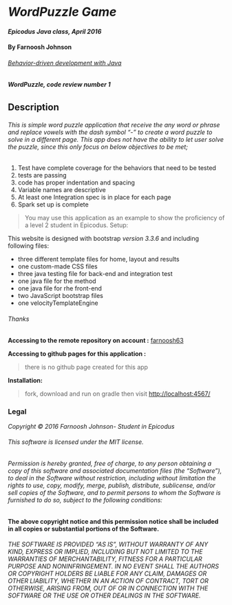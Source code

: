 <!DOCTYPE html><html><head><meta charset="utf-8"><title>README.md</title><style></style></head><body id="preview">
<h1><a id="_WordPuzzle_Game__0"></a><em>WordPuzzle Game</em></h1>
<h4><a id="_Epicodus_Java_class_April_2016__2"></a><em>Epicodus Java class, April 2016</em></h4>
<h4><a id="By_Farnoosh_Johnson_4"></a><strong>By Farnoosh Johnson</strong></h4>
<h6><a id="_Behaviordriven_development_with_Javahttpswwwlearnhowtoprogramcomjavabehaviordrivendevelopmentwithjavabddindependentproject__6"></a><em><a href="https://www.learnhowtoprogram.com/java/behavior-driven-development-with-java/bdd-independent-project">Behavior-driven development with Java</a></em></h6>
<h6><a id="WordPuzzle_code_review_number_1_8"></a><strong>WordPuzzle, code review number 1</strong></h6>
<h2><a id="__Description___10"></a><strong>Description</strong></h2>
<h6><a id="This_is_simple_word_puzzle_application_that_receive_the_any_word_or_phrase_and_replace_vowels_with_the_dash_symbol__to_create_a_word_puzzle_to_solve_in_a_different_page_This_app_does_not_have_the_ability_to_let_user_solve_the_puzzle_since_this_only_focus_on_below_objectives_to_be_met_12"></a>This is simple word puzzle application that receive the any word or phrase and replace vowels with the dash symbol “-” to create a word puzzle to solve in a different page. This app does not have the ability to let user solve the puzzle, since this only focus on below objectives to be met;</h6>
<ol>
<li>Test have complete coverage for the behaviors that need to be tested</li>
<li>tests are passing</li>
<li>code has proper indentation and spacing</li>
<li>Variable names are descriptive</li>
<li>At least one Integration spec is in place for each page</li>
<li>Spark set up is complete</li>
</ol>
<blockquote>
<p>You may use this application as an example to show the proficiency of a level 2 student in Epicodus.
Setup:</p>
</blockquote>
<p>This website is designed with bootstrap <em>version 3.3.6</em> and including following files:</p>
<ul>
<li>three different template files for home, layout and results</li>
<li>one custom-made CSS files</li>
<li>three java testing file for back-end and integration test</li>
<li>one java file for the method</li>
<li>one java file for rhe front-end</li>
<li>two JavaScript bootstrap files</li>
<li>one velocityTemplateEngine</li>
</ul>
<h6><a id="Thanks_32"></a>Thanks</h6>
<p><strong>Accessing to the remote repository on account :</strong> <a href="https://github.com/Farnoosh63/WordPuzzle.git">farnoosh63</a></p>
<p><strong>Accessing to github pages for this application :</strong></p>
<blockquote>
<p>there is no github page created for this app</p>
</blockquote>
<p><strong>Installation:</strong></p>
<blockquote>
<p>fork, download and run on gradle then visit <a href="http://localhost:4567/">http://localhost:4567/</a></p>
</blockquote>
<h3><a id="Legal_42"></a>Legal</h3>
<p><em><em>Copyright © 2016 Farnoosh Johnson- Student in Epicodus</em></em></p>
<h6><a id="This_software_is_licensed_under_the_MIT_license_46"></a>This software is licensed under the MIT license.</h6>
<h6><a id="Permission_is_hereby_granted_free_of_charge_to_any_person_obtaining_a_copy_of_this_software_and_associated_documentation_files_the_Software_to_deal_in_the_Software_without_restriction_including_without_limitation_the_rights_to_use_copy_modify_merge_publish_distribute_sublicense_andor_sell_copies_of_the_Software_and_to_permit_persons_to_whom_the_Software_is_furnished_to_do_so_subject_to_the_following_conditions_48"></a>Permission is hereby granted, free of charge, to any person obtaining a copy of this software and associated documentation files (the “Software”), to deal in the Software without restriction, including without limitation the rights to use, copy, modify, merge, publish, distribute, sublicense, and/or sell copies of the Software, and to permit persons to whom the Software is furnished to do so, subject to the following conditions:</h6>
<p><strong>The above copyright notice and this permission notice shall be included in all copies or substantial portions of the Software.</strong></p>
<h6><a id="THE_SOFTWARE_IS_PROVIDED_AS_IS_WITHOUT_WARRANTY_OF_ANY_KIND_EXPRESS_OR_IMPLIED_INCLUDING_BUT_NOT_LIMITED_TO_THE_WARRANTIES_OF_MERCHANTABILITY_FITNESS_FOR_A_PARTICULAR_PURPOSE_AND_NONINFRINGEMENT_IN_NO_EVENT_SHALL_THE_AUTHORS_OR_COPYRIGHT_HOLDERS_BE_LIABLE_FOR_ANY_CLAIM_DAMAGES_OR_OTHER_LIABILITY_WHETHER_IN_AN_ACTION_OF_CONTRACT_TORT_OR_OTHERWISE_ARISING_FROM_OUT_OF_OR_IN_CONNECTION_WITH_THE_SOFTWARE_OR_THE_USE_OR_OTHER_DEALINGS_IN_THE_SOFTWARE_52"></a>THE SOFTWARE IS PROVIDED “AS IS”, WITHOUT WARRANTY OF ANY KIND, EXPRESS OR IMPLIED, INCLUDING BUT NOT LIMITED TO THE WARRANTIES OF MERCHANTABILITY, FITNESS FOR A PARTICULAR PURPOSE AND NONINFRINGEMENT. IN NO EVENT SHALL THE AUTHORS OR COPYRIGHT HOLDERS BE LIABLE FOR ANY CLAIM, DAMAGES OR OTHER LIABILITY, WHETHER IN AN ACTION OF CONTRACT, TORT OR OTHERWISE, ARISING FROM, OUT OF OR IN CONNECTION WITH THE SOFTWARE OR THE USE OR OTHER DEALINGS IN THE SOFTWARE.</h6>

</body></html>